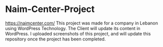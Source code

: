 # Naim-Center-Project
https://naimcenter.com/
This project was made for a company in Lebanon using WordPress Technology.
The Client will update its content in WordPress.
I uploaded screenshots of this project, and will update this repository once the project has been completed.
